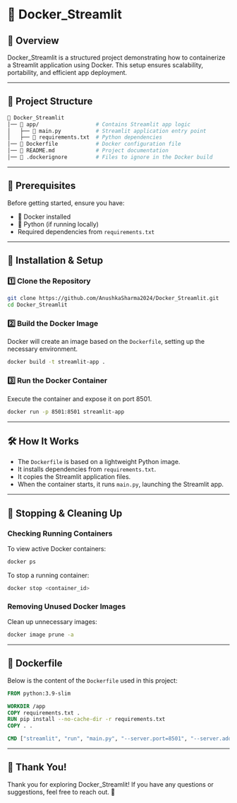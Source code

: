 # 🚀 Docker_Streamlit

## 🌟 Overview
Docker_Streamlit is a structured project demonstrating how to containerize a Streamlit application using Docker. This setup ensures scalability, portability, and efficient app deployment.

---

## 📂 Project Structure
```bash
📂 Docker_Streamlit
│── 📂 app/                  # Contains Streamlit app logic
│   ├── 📜 main.py           # Streamlit application entry point
│   ├── 📜 requirements.txt  # Python dependencies
│── 📜 Dockerfile            # Docker configuration file
│── 📖 README.md             # Project documentation
│── 📜 .dockerignore         # Files to ignore in the Docker build
```

---

## 🔧 Prerequisites
Before getting started, ensure you have:
- 🐳 Docker installed
- 🐍 Python (if running locally)
- Required dependencies from `requirements.txt`

---

## 🚀 Installation & Setup
### 1️⃣ Clone the Repository
```bash
git clone https://github.com/AnushkaSharma2024/Docker_Streamlit.git
cd Docker_Streamlit
```

### 2️⃣ Build the Docker Image
Docker will create an image based on the `Dockerfile`, setting up the necessary environment.
```bash
docker build -t streamlit-app .
```

### 3️⃣ Run the Docker Container
Execute the container and expose it on port 8501.
```bash
docker run -p 8501:8501 streamlit-app
```

---

## 🛠️ How It Works
- The `Dockerfile` is based on a lightweight Python image.
- It installs dependencies from `requirements.txt`.
- It copies the Streamlit application files.
- When the container starts, it runs `main.py`, launching the Streamlit app.

---

## 🔄 Stopping & Cleaning Up
### Checking Running Containers
To view active Docker containers:
```bash
docker ps
```
To stop a running container:
```bash
docker stop <container_id>
```

### Removing Unused Docker Images
Clean up unnecessary images:
```bash
docker image prune -a
```

---

## 📜 Dockerfile
Below is the content of the `Dockerfile` used in this project:
```Dockerfile
FROM python:3.9-slim

WORKDIR /app
COPY requirements.txt .
RUN pip install --no-cache-dir -r requirements.txt
COPY . .

CMD ["streamlit", "run", "main.py", "--server.port=8501", "--server.address=0.0.0.0"]
```

---

## 🙌 Thank You!
Thank you for exploring Docker_Streamlit! If you have any questions or suggestions, feel free to reach out. 🚀
